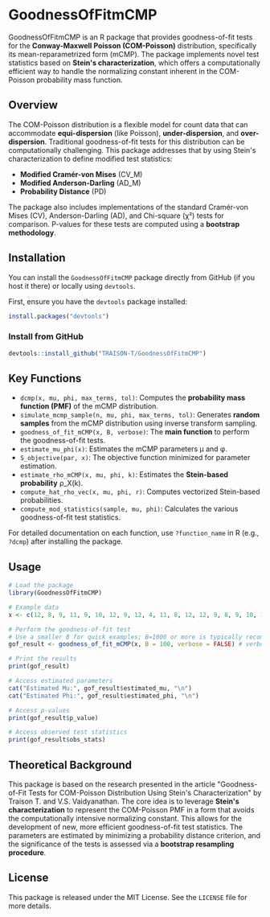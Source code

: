 # GoodnessOfFitmCMP

GoodnessOfFitmCMP is an R package that provides goodness-of-fit tests for the **Conway-Maxwell Poisson (COM-Poisson)** distribution, specifically its mean-reparametrized form (mCMP). The package implements novel test statistics based on **Stein's characterization**, which offers a computationally efficient way to handle the normalizing constant inherent in the COM-Poisson probability mass function.

## Overview

The COM-Poisson distribution is a flexible model for count data that can accommodate **equi-dispersion** (like Poisson), **under-dispersion**, and **over-dispersion**. Traditional goodness-of-fit tests for this distribution can be computationally challenging. This package addresses that by using Stein's characterization to define modified test statistics:

-   **Modified Cramér-von Mises** (CV_M)
-   **Modified Anderson-Darling** (AD_M)
-   **Probability Distance** (PD)

The package also includes implementations of the standard Cramér-von Mises (CV), Anderson-Darling (AD), and Chi-square (χ²) tests for comparison. P-values for these tests are computed using a **bootstrap methodology**.

## Installation

You can install the `GoodnessOfFitmCMP` package directly from GitHub (if you host it there) or locally using `devtools`.

First, ensure you have the `devtools` package installed:

``` r
install.packages("devtools")
```

### Install from GitHub

``` r
devtools::install_github("TRAISON-T/GoodnessOfFitmCMP")
```

## Key Functions

-   `dcmp(x, mu, phi, max_terms, tol)`: Computes the **probability mass function (PMF)** of the mCMP distribution.
-   `simulate_mcmp_sample(n, mu, phi, max_terms, tol)`: Generates **random samples** from the mCMP distribution using inverse transform sampling.
-   `goodness_of_fit_mCMP(x, B, verbose)`: The **main function** to perform the goodness-of-fit tests.
-   `estimate_mu_phi(x)`: Estimates the mCMP parameters μ and φ.
-   `S_objective(par, x)`: The objective function minimized for parameter estimation.
-   `estimate_rho_mCMP(x, mu, phi, k)`: Estimates the **Stein-based probability** ρ_X(k).
-   `compute_hat_rho_vec(x, mu, phi, r)`: Computes vectorized Stein-based probabilities.
-   `compute_mod_statistics(sample, mu, phi)`: Calculates the various goodness-of-fit test statistics.

For detailed documentation on each function, use `?function_name` in R (e.g., `?dcmp`) after installing the package.

## Usage

``` r
# Load the package
library(GoodnessOfFitmCMP)

# Example data 
x <- c(12, 8, 9, 11, 9, 10, 12, 9, 12, 4, 11, 8, 12, 12, 9, 8, 9, 10, 15, 11, 14, 11, 9, 7, 15, 11, 13, 9, 15, 8, 7, 11)

# Perform the goodness-of-fit test
# Use a smaller B for quick examples; B=1000 or more is typically recommended for real analysis.
gof_result <- goodness_of_fit_mCMP(x, B = 100, verbose = FALSE) # verbose=FALSE to suppress bootstrap messages

# Print the results
print(gof_result)

# Access estimated parameters
cat("Estimated Mu:", gof_result$estimated_mu, "\n")
cat("Estimated Phi:", gof_result$estimated_phi, "\n")

# Access p-values
print(gof_result$p_value)

# Access observed test statistics
print(gof_result$obs_stats)
```

## Theoretical Background

This package is based on the research presented in the article "Goodness-of-Fit Tests for COM-Poisson Distribution Using Stein's Characterization" by Traison T. and V.S. Vaidyanathan. The core idea is to leverage **Stein's characterization** to represent the COM-Poisson PMF in a form that avoids the computationally intensive normalizing constant. This allows for the development of new, more efficient goodness-of-fit test statistics. The parameters are estimated by minimizing a probability distance criterion, and the significance of the tests is assessed via a **bootstrap resampling procedure**.

## License

This package is released under the MIT License. See the `LICENSE` file for more details.
